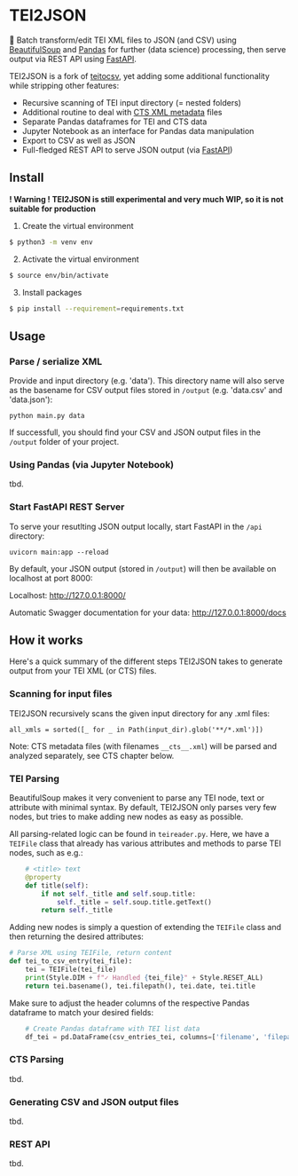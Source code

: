 # TEI2JSON
📁 Batch transform/edit TEI XML files to JSON (and CSV) using [BeautifulSoup](https://www.crummy.com/software/BeautifulSoup/bs4/doc/index.html) and [Pandas](https://pandas.pydata.org/) for further (data science) processing, then serve output via REST API using [FastAPI](https://fastapi.tiangolo.com/).

TEI2JSON is a fork of [teitocsv](https://github.com/komax/teitocsv), yet adding some additional functionality while stripping other features:

- Recursive scanning of TEI input directory (= nested folders)
- Additional routine to deal with [CTS XML metadata](http://cts.informatik.uni-leipzig.de/Canonical_Text_Service.html) files
- Separate Pandas dataframes for TEI and CTS data
- Jupyter Notebook as an interface for Pandas data manipulation
- Export to CSV as well as JSON
- Full-fledged REST API to serve JSON output (via [FastAPI](https://fastapi.tiangolo.com/))

## Install

**! Warning ! TEI2JSON is still experimental and very much WIP, so it is not suitable for production**

1. Create the virtual environment
```bash
$ python3 -m venv env
```

2. Activate the virtual environment
```bash
$ source env/bin/activate
```

3. Install packages
```bash
$ pip install --requirement=requirements.txt
```

## Usage

### Parse / serialize XML
Provide and input directory (e.g. 'data'). This directory name will also serve as the basename for CSV output files stored in `/output` (e.g. 'data.csv' and 'data.json'):

`python main.py data`

If successfull, you should find your CSV and JSON output files in the `/output` folder of your project.

### Using Pandas (via Jupyter Notebook)
tbd.

### Start FastAPI REST Server
To serve your resutlting JSON output locally, start FastAPI in the `/api` directory:

`uvicorn main:app --reload`

By default, your JSON output (stored in `/output`) will then be available on localhost at port 8000:

Localhost:
http://127.0.0.1:8000/

Automatic Swagger documentation for your data:
http://127.0.0.1:8000/docs

## How it works
Here's a quick summary of the different steps TEI2JSON takes to generate output from your TEI XML (or CTS) files.

### Scanning for input files
TEI2JSON recursively scans the given input directory for any .xml files:

`all_xmls = sorted([_ for _ in Path(input_dir).glob('**/*.xml')])`

Note: CTS metadata files (with filenames `__cts__.xml`) will be parsed and analyzed separately, see CTS chapter below.

### TEI Parsing
BeautifulSoup makes it very convenient to parse any TEI node, text or attribute with minimal syntax. By default, TEI2JSON only parses very few nodes, but tries to make adding new nodes as easy as possible.

All parsing-related logic can be found in `teireader.py`. Here, we have a `TEIFile` class that already has various attributes and methods to parse TEI nodes, such as e.g.:

```py
    # <title> text
    @property
    def title(self):
        if not self._title and self.soup.title:
            self._title = self.soup.title.getText()
        return self._title
```

Adding new nodes is simply a question of extending the `TEIFile` class and then returning the desired attributes:

```py
# Parse XML using TEIFile, return content
def tei_to_csv_entry(tei_file):
    tei = TEIFile(tei_file)
    print(Style.DIM + f"✓ Handled {tei_file}" + Style.RESET_ALL)
    return tei.basename(), tei.filepath(), tei.date, tei.title
```

Make sure to adjust the header columns of the respective Pandas dataframe to match your desired fields:

```py
    # Create Pandas dataframe with TEI list data
    df_tei = pd.DataFrame(csv_entries_tei, columns=['filename', 'filepath', 'date', 'title'])
```

### CTS Parsing
tbd.

### Generating CSV and JSON output files
tbd.

### REST API
tbd.